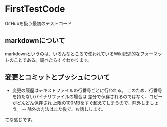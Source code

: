 # FirstTestCode
GitHubを扱う最初のテストコード
## markdownについて
markdownというのは、いろんなところで使われているWiki記述的なフォーマットのことである。調べたらすぐわかります。
## 変更とコミットとプッシュについて
- 変更の履歴はテキストファイルの行番号ごとに行われる。
このため、行番号を持たないバイナリファイルの場合は
差分で保存されるのではなく、コピーがどんどん保存され
上限の100MBをすぐ超えてしまうので、除外しましょう。
-- 除外の方法はまた後で、お話しします。

てな感じです。

